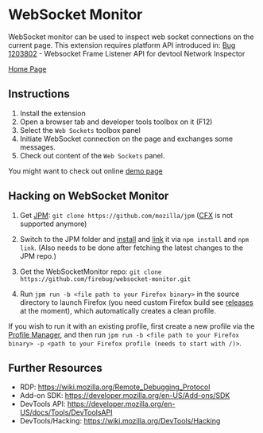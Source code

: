 WebSocket Monitor
=================
WebSocket monitor can be used to inspect web socket connections
on the current page.
This extension requires platform API introduced in:
[Bug 1203802](https://bugzilla.mozilla.org/show_bug.cgi?id=1203802) -
Websocket Frame Listener API for devtool Network Inspector

[Home Page](https://github.com/firebug/websocket-monitor/wiki)

Instructions
------------
1. Install the extension
3. Open a browser tab and developer tools toolbox on it (F12)
4. Select the `Web Sockets` toolbox panel
5. Initiate WebSocket connection on the page and exchanges some messages.
6. Check out content of the `Web Sockets` panel.

You might want to check out online [demo page](http://janodvarko.cz/test/websockets/)

Hacking on WebSocket Monitor
----------------------------
1. Get [JPM](https://developer.mozilla.org/en-US/Add-ons/SDK/Tools/jpm): `git clone https://github.com/mozilla/jpm` ([CFX](https://developer.mozilla.org/en-US/Add-ons/SDK/Tools/cfx) is not supported anymore)

2. Switch to the JPM folder and [install](https://www.npmjs.org/doc/cli/npm-install.html) and [link](https://www.npmjs.org/doc/cli/npm-link.html) it via `npm install` and `npm link`. (Also needs to be done after fetching the latest changes to the JPM repo.)

3. Get the WebSocketMonitor repo: `git clone https://github.com/firebug/websocket-monitor.git`

4. Run `jpm run -b <file path to your Firefox binary>` in the source directory to launch Firefox (you need custom Firefox build see [releases](https://github.com/firebug/websocket-monitor/releases) at the moment), which automatically creates a clean profile.

If you wish to run it with an existing profile, first create a new profile via the [Profile Manager](https://support.mozilla.org/en-US/kb/profile-manager-create-and-remove-firefox-profiles), and then run `jpm run -b <file path to your Firefox binary> -p <path to your Firefox profile (needs to start with /)>`.

Further Resources
-----------------
* RDP: https://wiki.mozilla.org/Remote_Debugging_Protocol
* Add-on SDK: https://developer.mozilla.org/en-US/Add-ons/SDK
* DevTools API: https://developer.mozilla.org/en-US/docs/Tools/DevToolsAPI
* DevTools/Hacking: https://wiki.mozilla.org/DevTools/Hacking
